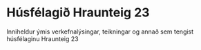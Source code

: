 # Húsfélagið Hraunteig 23

Inniheldur ýmis verkefnalýsingar, teikningar og annað sem tengist húsfélaginu Hraunteig 23
